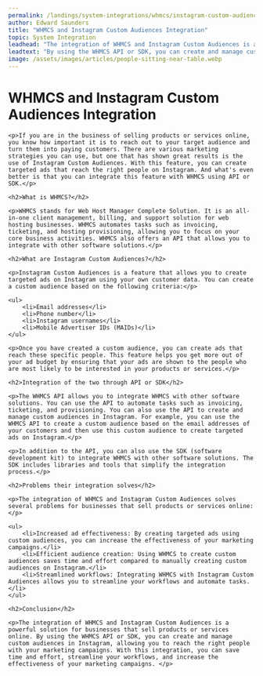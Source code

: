 ```yaml
---
permalink: /landings/system-integrations/whmcs/instagram-custom-audiences
author: Edward Saunders
title: "WHMCS and Instagram Custom Audiences Integration"
topic: System Integration
leadhead: "The integration of WHMCS and Instagram Custom Audiences is a powerful solution for businesses that sell products or services online"
leadtext: "By using the WHMCS API or SDK, you can create and manage custom audiences in Instagram, allowing you to reach the right people with your marketing campaigns. With this integration, you can save time and effort, streamline your workflows, and increase the effectiveness of your marketing campaigns."
image: /assets/images/articles/people-sitting-near-table.webp
---
```

<div class="arttext">
	<h1>WHMCS and Instagram Custom Audiences Integration</h1>

	<p>If you are in the business of selling products or services online, you know how important it is to reach out to your target audience and turn them into paying customers. There are various marketing strategies you can use, but one that has shown great results is the use of Instagram Custom Audiences. With this feature, you can create targeted ads that reach the right people on Instagram. And what's even better is that you can integrate this feature with WHMCS using API or SDK.</p>

	<h2>What is WHMCS?</h2>

	<p>WHMCS stands for Web Host Manager Complete Solution. It is an all-in-one client management, billing, and support solution for web hosting businesses. WHMCS automates tasks such as invoicing, ticketing, and hosting provisioning, allowing you to focus on your core business activities. WHMCS also offers an API that allows you to integrate with other software solutions.</p>

	<h2>What are Instagram Custom Audiences?</h2>

	<p>Instagram Custom Audiences is a feature that allows you to create targeted ads on Instagram using your own customer data. You can create a custom audience based on the following criteria:</p>

	<ul>
		<li>Email addresses</li>
		<li>Phone number</li>
		<li>Instagram usernames</li>
		<li>Mobile Advertiser IDs (MAIDs)</li>
	</ul>

	<p>Once you have created a custom audience, you can create ads that reach these specific people. This feature helps you get more out of your ad budget by ensuring that your ads are shown to the people who are most likely to be interested in your products or services.</p>

	<h2>Integration of the two through API or SDK</h2>

	<p>The WHMCS API allows you to integrate WHMCS with other software solutions. You can use the API to automate tasks such as invoicing, ticketing, and provisioning. You can also use the API to create and manage custom audiences in Instagram. For example, you can use the WHMCS API to create a custom audience based on the email addresses of your customers and then use this custom audience to create targeted ads on Instagram.</p>

	<p>In addition to the API, you can also use the SDK (software development kit) to integrate WHMCS with other software solutions. The SDK includes libraries and tools that simplify the integration process.</p>

	<h2>Problems their integration solves</h2>

	<p>The integration of WHMCS and Instagram Custom Audiences solves several problems for businesses that sell products or services online:</p>

	<ul>
		<li>Increased ad effectiveness: By creating targeted ads using custom audiences, you can increase the effectiveness of your marketing campaigns.</li>
		<li>Efficient audience creation: Using WHMCS to create custom audiences saves time and effort compared to manually creating custom audiences on Instagram.</li>
		<li>Streamlined workflows: Integrating WHMCS with Instagram Custom Audiences allows you to streamline your workflows and automate tasks.</li>
	</ul>

	<h2>Conclusion</h2>

	<p>The integration of WHMCS and Instagram Custom Audiences is a powerful solution for businesses that sell products or services online. By using the WHMCS API or SDK, you can create and manage custom audiences in Instagram, allowing you to reach the right people with your marketing campaigns. With this integration, you can save time and effort, streamline your workflows, and increase the effectiveness of your marketing campaigns. </p>

</div>